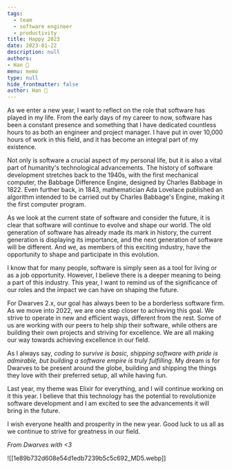 ```yaml
---
tags: 
  - team
  - software engineer
  - productivity
title: Happy 2023
date: 2023-01-22
description: null
authors: 
- Han 🐸
menu: memo
type: null
hide_frontmatter: false
author: Han 🐸
---
```


As we enter a new year, I want to reflect on the role that software has played in my life. From the early days of my career to now, software has been a constant presence and something that I have dedicated countless hours to as both an engineer and project manager. I have put in over 10,000 hours of work in this field, and it has become an integral part of my existence.

Not only is software a crucial aspect of my personal life, but it is also a vital part of humanity's technological advancements. The history of software development stretches back to the 1940s, with the first mechanical computer, the Babbage Difference Engine, designed by Charles Babbage in 1822. Even further back, in 1843, mathematician Ada Lovelace published an algorithm intended to be carried out by Charles Babbage's Engine, making it the first computer program.

As we look at the current state of software and consider the future, it is clear that software will continue to evolve and shape our world. The old generation of software has already made its mark in history, the current generation is displaying its importance, and the next generation of software will be different. And we, as members of this exciting industry, have the opportunity to shape and participate in this evolution.

I know that for many people, software is simply seen as a tool for living or as a job opportunity. However, I believe there is a deeper meaning to being a part of this industry. This year, I want to remind us of the significance of our roles and the impact we can have on shaping the future.

For Dwarves 2.x, our goal has always been to be a borderless software firm. As we move into 2022, we are one step closer to achieving this goal. We strive to operate in new and efficient ways, different from the rest. Some of us are working with our peers to help ship their software, while others are building their own projects and striving for excellence. We are all making our way towards achieving excellence in our field.

As I always say, *coding to survive is basic, shipping software with pride is admirable, but building a software empire is truly fulfilling*. My dream is for Dwarves to be present around the globe, building and shipping the things they love with their preferred setup, all while having fun.

Last year, my theme was Elixir for everything, and I will continue working on it this year. I believe that this technology has the potential to revolutionize software development and I am excited to see the advancements it will bring in the future.

I wish everyone health and prosperity in the new year. Good luck to us all as we continue to strive for greatness in our field.

*From Dwarves with <3*

![[1e89b732d608e54d1edb7239b5c5c692_MD5.webp]]
